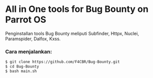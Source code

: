 
# All in One tools for Bug Bounty on Parrot OS
Penginstallan tools Bug Bounty meliputi Subfinder, Httpx, Nuclei, Paramspider, Dalfox, Kxss.

### Cara menjalankan:
```bash
$ git clone https://github.com/F4CBR/Bug-Bounty.git
$ cd Bug-Bounty
$ bash main.sh
